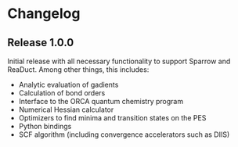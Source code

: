 # Changelog

## Release 1.0.0

Initial release with all necessary functionality to support Sparrow and ReaDuct.
Among other things, this includes:

- Analytic evaluation of gadients
- Calculation of bond orders
- Interface to the ORCA quantum chemistry program
- Numerical Hessian calculator
- Optimizers to find minima and transition states on the PES
- Python bindings
- SCF algorithm (including convergence accelerators such as DIIS)

